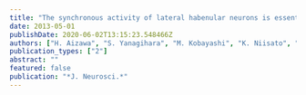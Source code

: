 ```yaml
---
title: "The synchronous activity of lateral habenular neurons is essential for regulating hippocampal theta oscillation"
date: 2013-05-01
publishDate: 2020-06-02T13:15:23.548466Z
authors: ["H. Aizawa", "S. Yanagihara", "M. Kobayashi", "K. Niisato", "T. Takekawa", "R. Harukuni", "T. J. McHugh", "T. Fukai", "Y. Isomura", "H. Okamoto"]
publication_types: ["2"]
abstract: ""
featured: false
publication: "*J. Neurosci.*"
---
```


